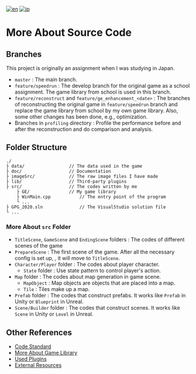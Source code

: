 [![en](https://img.shields.io/badge/lang-en-red.svg)](./SourceCodeGuide.md)
[![jp](https://img.shields.io/badge/lang-jp-green.svg)](./SourceCodeGuide.jp.md)

# More About Source Code

## Branches

This project is originally an assignment when I was studying in Japan.

* `master` : The main branch.
* `feature/speedrun` : The develop branch for the original game as a school assignment. The game library from school is used in this branch.
* `feature/reconstruct` and `feature/ge_enhancement_<date>` : The branches of reconstructing the original game in `feature/speedrun` branch and replace the game library from school by my own game library. Also, some other changes has been done, e.g., optimization.
* Branches in `profiling` directory : Profile the performance before and after the reconstruction and do comparison and analysis.

## Folder Structure

```
./
├ data/					// The data used in the game
├ doc/					// Documentation
├ imageSrc/				// The raw image files I have made
├ lib/					// Third-party plugins
├ src/					// The codes written by me
    ├ GE/				// My game library
    ├ WinMain.cpp			// The entry point of the program
    └ ...
├ GPG_2020.sln				// The VisualStudio solution file
└ ...
```

### More About `src` Folder

* `TitleScene`, `GameScene` and `EndingScene` folders : The codes of different scenes of the game
* `PrepareScene` : The first scene of the game. After all the necessary config is set up, , it will move to `TitleScene`.
* `Character/Player` folder : The codes about player character.
	* `State` folder : Use state pattern to control player's action.
* `Map` folder : The codes about map generation in game scene.
	* `MapObject` : Map objects are objects that are placed into a map.
	* `Tile` : Tiles make up a map.
* `Prefab` folder : The codes that construct prefabs. It works like `Prefab` in Unity or `Blueprint` in Unreal.
* `Scene/Builder` folder : The codes that construct scenes. It works like `Scene` in Unity or `Level` in Unreal.

## Other References

* [Code Standard](./CodeStandard.md)
* [More About Game Library](./GameLibraryDetails.md)
* [Used Plugins](./PluginDependency.md)
* [External Resources](./ExternalResources.md)